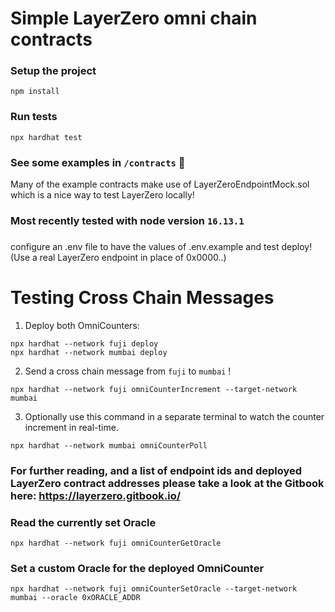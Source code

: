 # Simple LayerZero omni chain contracts

### Setup the project
```shell
npm install
```
 
 ### Run tests
```shell
npx hardhat test
```

### See some examples in `/contracts`  🙌

Many of the example contracts make use of LayerZeroEndpointMock.sol which is a nice way to test LayerZero locally!


### Most recently tested with node version `16.13.1` 

###
configure an .env file to have the values of .env.example and test deploy! (Use a real LayerZero endpoint in place of 0x0000..) 

# Testing Cross Chain Messages

1. Deploy both OmniCounters:

```
npx hardhat --network fuji deploy
npx hardhat --network mumbai deploy 
````

2. Send a cross chain message from `fuji` to `mumbai` !
```angular2html
npx hardhat --network fuji omniCounterIncrement --target-network mumbai
```


3. Optionally use this command in a separate terminal to watch the counter increment in real-time.
```
npx hardhat --network mumbai omniCounterPoll    
```



### For further reading, and a list of endpoint ids and deployed LayerZero contract addresses please take a look at the Gitbook here: https://layerzero.gitbook.io/


### Read the currently set Oracle
```npx hardhat --network fuji omniCounterGetOracle```

### Set a custom Oracle for the deployed OmniCounter
```npx hardhat --network fuji omniCounterSetOracle --target-network mumbai --oracle 0xORACLE_ADDR```
